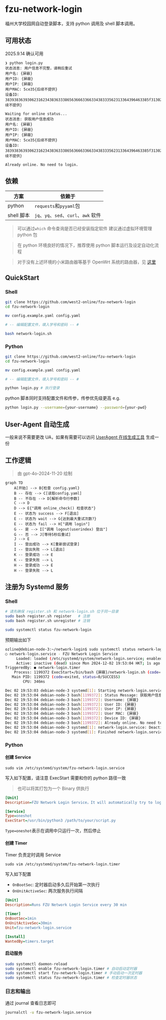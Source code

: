 # fzu-network-login

福州大学校园网自动登录脚本，支持 python 调用及 shell 脚本调用。

## 可用状态

2025.9.14 确认可用

```text
❯ python login.py
状态消息: 用户信息不完整，请稍后重试
用户名: {屏蔽}
用户ID: {屏蔽}
用户IP: {屏蔽}
用户MAC: 5ce35{后续不提供}
设备ID: 38393836393062316234383633386563666336633438333562313364396463385f31302e3133322{后续不提供}

Waiting for online status...
状态消息: 获取用户信息成功
用户名: {屏蔽}
用户ID: {屏蔽}
用户IP: {屏蔽}
用户MAC: 5ce35{后续不提供}
设备ID: 38393836393062316234383633386563666336633438333562313364396463385f31302e3133322{后续不提供}

Already online. No need to login.
```

## 依赖

| 方案       | 依赖于                                                     |
| ---------- | ------------------------------------------------------------ |
| python     | `requests`和`pyyaml`包                    |
| shell 脚本 |  `jq`、`yq`、`sed`、`curl`、`awk` 软件 |

> 可以通过`which` 命令查询是否已经安装指定软件
> 建议通过虚拟环境管理 python 包

> 在 python 环境良好的情况下，推荐使用 python 脚本运行及设定自动化流程

> 对于没有上述环境的小米路由器等基于 OpenWrt 系统的路由器，见 [这里](/router/README.md)

## QuickStart

### Shell

```bash
git clone https://github.com/west2-online/fzu-network-login
cd fzu-network-login

mv config.example.yaml config.yaml

# -- 编辑配置文件，填入学号和密码 -- #

bash network-login.sh
```

### Python

```bash
git clone https://github.com/west2-online/fzu-network-login
cd fzu-network-login

mv config.example.yaml config.yaml

# -- 编辑配置文件，填入学号和密码 -- #

python login.py # 执行登录
```

python 脚本同时支持配置文件和传参，传参优先级更高 e.g.

```bash
python login.py --username={your-username} --password={your-pwd}
```

## User-Agent 自动生成

一般来说不需要更改 UA，如果有需要可以访问 [UserAgent 在线生成工具](https://gongjux.com/userAgentGenerator/) 生成一份

## 工作逻辑

> 由 gpt-4o-2024-11-20 绘制

```mermaid
graph TD
    A[开始] --> B{检查 config.yaml}
    B -- 存在 --> C[读取config.yaml]
    B -- 不存在 --> D[解析命令行参数]
    C --> D
    D --> E{"调用 online_check() 检查状态"}
    E -- 状态为 success --> F[退出]
    E -- 状态为 wait --> G{达到最大重试次数?}
    E -- 状态为 fail --> H["调用 login"]
    G -- 是 --> I["调用 logout(userindex) 登出"]
    G -- 否 --> J[等待5秒后重试]
    J --> E
    I -- 登出成功 --> K[重新尝试登录]
    I -- 登出失败 --> L[退出]
    K -- 登录成功 --> E
    K -- 登录失败 --> L
    H -- 登录成功 --> E
    H -- 登录失败 --> L
```

## 注册为 Systemd 服务

### Shell

```bash
# 请先确保 register.sh 和 network-login.sh 位于同一目录
sudo bash register.sh register   # 注册
sudo bash register.sh unregister # 注销

sudo systemctl status fzu-network-login
```

预期输出如下
```bash
ozline@debian-node-3:~/network-login$ sudo systemctl status network-login
○ network-login.service - FZU Network Login Service
     Loaded: loaded (/etc/systemd/system/network-login.service; enabled; preset: enabled)
     Active: inactive (dead) since Mon 2024-12-02 19:53:04 HKT; 1s ago
TriggeredBy: ● network-login.timer
    Process: 1199372 ExecStart=/bin/bash {屏蔽}/network-login.sh (code=exited, status=0/SUCCESS)
   Main PID: 1199372 (code=exited, status=0/SUCCESS)
        CPU: 346ms

Dec 02 19:53:03 debian-node-3 systemd[1]: Starting network-login.service - FZU Network Login Service...
Dec 02 19:53:04 debian-node-3 bash[1199372]: Status Message: 获取用户信息成功
Dec 02 19:53:04 debian-node-3 bash[1199372]: Username: {屏蔽}
Dec 02 19:53:04 debian-node-3 bash[1199372]: User ID: {屏蔽}
Dec 02 19:53:04 debian-node-3 bash[1199372]: User IP: {屏蔽}
Dec 02 19:53:04 debian-node-3 bash[1199372]: User MAC: {屏蔽}
Dec 02 19:53:04 debian-node-3 bash[1199372]: Device ID: {屏蔽}
Dec 02 19:53:04 debian-node-3 bash[1199372]: Already online. No need to login.
Dec 02 19:53:04 debian-node-3 systemd[1]: network-login.service: Deactivated successfully.
Dec 02 19:53:04 debian-node-3 systemd[1]: Finished network-login.service - FZU Network Login Service.
```

### Python

#### 创建 Service

```
sudo vim /etc/systemd/system/fzu-network-login.service
```

写入如下配置，请注意 ExecStart 需要和你的 python 路径一致

> 也可以将其打包为一个 Binary 供执行

```ini
[Unit]
Description=FZU Network Login Service，It will automatically try to login if it is offline

[Service]
Type=oneshot
ExecStart=/usr/bin/python3 /path/to/your/script.py
```

`Type=oneshot`表示在调用中只运行一次，然后停止

#### 创建 Timer

Timer 负责定时调用 Service

```
sudo vim /etc/systemd/system/fzu-network-login.timer
```

写入如下配置

- `OnBootSec`: 定时器启动多久后开始第一次执行
- `OnUnitActiveSec`: 两次服务执行间隔

```ini
[Unit]
Description=Runs FZU Network Login Service every 30 min

[Timer]
OnBootSec=1min
OnUnitActiveSec=30min
Unit=fzu-network-login.service

[Install]
WantedBy=timers.target
```

#### 启动服务

```bash
sudo systemctl daemon-reload
sudo systemctl enable fzu-network-login.timer # 自动启动定时器
sudo systemctl start fzu-network-login.timer # 手动启动一次定时器
sudo systemctl status fzu-network-login.timer # 检查定时器状态
```

### 日志和输出

通过 journal 查看日志即可

```bash
journalctl -u fzu-network-login.service
```

